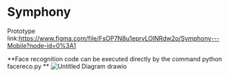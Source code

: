 # Symphony
Prototype link:https://www.figma.com/file/FsOP7N8u1eprvLOlNRdw2o/Symphony---Mobile?node-id=0%3A1

**Face recognition code can be executed directly by the command python facereco.py **
![Untitled Diagram drawio](https://user-images.githubusercontent.com/75212292/193000177-bce86501-7571-41b0-9dfa-692a22fbfa47.png)


